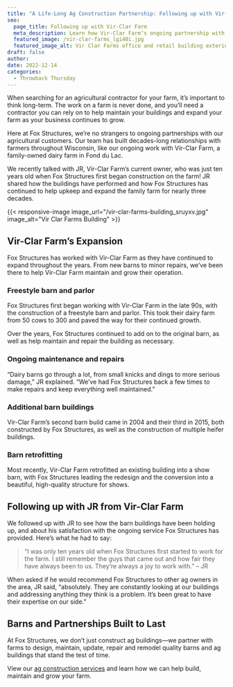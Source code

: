 ```yaml
---
title: "A Life-Long Ag Construction Partnership: Following up with Vir-Clar Farm"
seo:
  page_title: Following up with Vir-Clar Farm
  meta_description: Learn how Vir-Clar Farm’s ongoing partnership with Fox Structures has helped build, maintain and grow their farm with quality ag construction.
  featured_image: /vir-clar-farms_lgi40i.jpg
  featured_image_alt: Vir Clar Farms office and retail building exterior
draft: false
author:
date: 2022-12-14
categories:
  - Throwback Thursday
---
```


When searching for an agricultural contractor for your farm, it’s important to think long-term. The work on a farm is never done, and you’ll need a contractor you can rely on to help maintain your buildings and expand your farm as your business continues to grow.

Here at Fox Structures, we’re no strangers to ongoing partnerships with our agricultural customers. Our team has built decades-long relationships with farmers throughout Wisconsin, like our ongoing work with Vir-Clar Farm, a family-owned dairy farm in Fond du Lac.

We recently talked with JR, Vir-Clar Farm’s current owner, who was just ten years old when Fox Structures first began construction on the farm! JR shared how the buildings have performed and how Fox Structures has continued to help upkeep and expand the family farm for nearly three decades.

{{< responsive-image image_url="/vir-clar-farms-building_sruyxv.jpg" image_alt="Vir Clar Farms Building" >}}

## Vir-Clar Farm’s Expansion

Fox Structures has worked with Vir-Clar Farm as they have continued to expand throughout the years. From new barns to minor repairs, we’ve been there to help Vir-Clar Farm maintain and grow their operation.

### Freestyle barn and parlor

Fox Structures first began working with Vir-Clar Farm in the late 90s, with the construction of a freestyle barn and parlor. This took their dairy farm from 50 cows to 300 and paved the way for their continued growth.

Over the years, Fox Structures continued to add on to the original barn, as well as help maintain and repair the building as necessary.

### Ongoing maintenance and repairs

“Dairy barns go through a lot, from small knicks and dings to more serious damage,” JR explained. “We’ve had Fox Structures back a few times to make repairs and keep everything well maintained.”

### Additional barn buildings

Vir-Clar Farm’s second barn build came in 2004 and their third in 2015, both constructed by Fox Structures, as well as the construction of multiple heifer buildings.

### Barn retrofitting

Most recently, Vir-Clar Farm retrofitted an existing building into a show barn, with Fox Structures leading the redesign and the conversion into a beautiful, high-quality structure for shows.

## Following up with JR from Vir-Clar Farm

We followed up with JR to see how the barn buildings have been holding up, and about his satisfaction with the ongoing service Fox Structures has provided. Here’s what he had to say:

>“I was only ten years old when Fox Structures first started to work for the farm. I still remember the guys that came out and how fair they have always been to us. They’re always a joy to work with.” – JR

When asked if he would recommend Fox Structures to other ag owners in the area, JR said, “absolutely. They are constantly looking at our buildings and addressing anything they think is a problem. It’s been great to have their expertise on our side.”

## Barns and Partnerships Built to Last
At Fox Structures, we don’t just construct ag buildings—we partner with farms to design, maintain, update, repair and remodel quality barns and ag buildings that stand the test of time.

View our [ag construction services](/construction-services/agricultural/) and learn how we can help build, maintain and grow your farm.